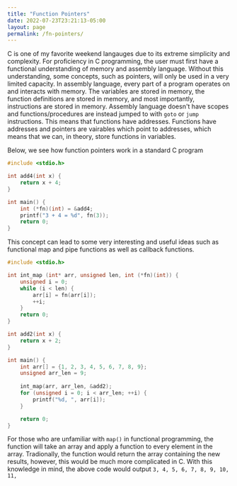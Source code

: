 ```yaml
---
title: "Function Pointers"
date: 2022-07-23T23:21:13-05:00
layout: page
permalink: /fn-pointers/
---
```


C is one of my favorite weekend langauges due to its extreme simplicity and complexity. For proficiency in C programming, the user must first have a functional understanding of memory and assembly language. Without this understanding, some concepts, such as pointers, will only be used in a very limited capacity.
In assembly language, every part of a program operates on and interacts with memory. The variables are stored in memory, the function definitions are stored in memory, and most importantly, instructions are stored in memory. Assembly language doesn't have scopes and functions/procedures are instead jumped to with `goto` or `jump` instructions. This means that functions have addresses.
Functions have addresses and pointers are vairables which point to addresses, which means that we can, in theory, store functions in variables.

Below, we see how function pointers work in a standard C program
```c
#include <stdio.h>

int add4(int x) {
    return x + 4;
}

int main() {
    int (*fn)(int) = &add4;
    printf("3 + 4 = %d", fn(3));
    return 0;
}
```
This concept can lead to some very interesting and useful ideas such as functional map and pipe functions as well as callback functions. 

```c
#include <stdio.h>

int int_map (int* arr, unsigned len, int (*fn)(int)) {
    unsigned i = 0;
    while (i < len) {
        arr[i] = fn(arr[i]);
        ++i;
    }
    return 0;
}

int add2(int x) {
    return x + 2;
}

int main() {
    int arr[] = {1, 2, 3, 4, 5, 6, 7, 8, 9};
    unsigned arr_len = 9;
    
    int_map(arr, arr_len, &add2);
    for (unsigned i = 0; i < arr_len; ++i) {
        printf("%d, ", arr[i]);
    }

    return 0;
}
```
For those who are unfamiliar with `map()` in functional programming, the function will take an array and apply a function to every element in the array. Tradionally, the function would return the array containing the new results, however, this would be much more complicated in C. With this knowledge in mind, the above code would output `3, 4, 5, 6, 7, 8, 9, 10, 11,`
